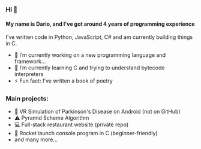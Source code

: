 ### Hi 👋

#### My name is Dario, and I've got around 4 years of programming experience

I've written code in Python, JavaScript, C# and am currently building things in C.

- 🔭 I’m currently working on a new programming language and framework...
- 🌱 I’m currently learning C and trying to understand bytecode interpreters
- ⚡ Fun fact: I've written a book of poetry

### Main projects:

- 👾 VR Simulation of Parkinson's Disease on Android (not on GitHub)
- ⚠️ Pyramid Scheme Algorithm
- 💻 Full-stack restaurant website (private repo)
- 🚀 Rocket launch console program in C (beginner-friendly)
- and many more...
